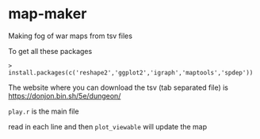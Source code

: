 # map-maker
Making fog of war maps from tsv files

To get all these packages

`> install.packages(c('reshape2','ggplot2','igraph','maptools','spdep'))`

The website where you can download the tsv (tab separated file) is
https://donjon.bin.sh/5e/dungeon/

`play.r` is the main file

read in each line and then `plot_viewable` will update the map
